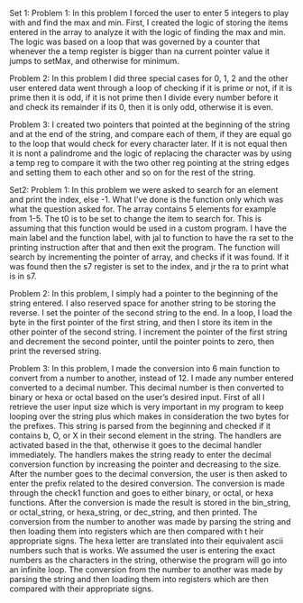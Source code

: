 Set 1:
Problem 1: 
In this problem I forced the user to enter 5 integers to play with and find the max and min. First, I created the logic of 
storing the items entered in the array to analyze it with the logic of finding the max and min. The logic was based on a loop that 
was governed by a counter that whenever the a temp register is bigger than na current pointer value it jumps to setMax, and otherwise for minimum. 

Problem 2: 
In this problem I did three special cases for 0, 1, 2 and the other user entered data went through a loop of checking 
if it is prime or not, if it is prime then it is odd, if it is not prime then I divide every number before it and check 
its remainder if its 0, then it is only odd, otherwise it is even. 

Problem 3: 
I created two pointers that pointed at the beginning of the string and at the end of the string, and compare each of them,
if they are equal go to the loop that would check for every character later. If it is not equal then it is nont a palindrome 
and the logic of replacing the character was by using a temp reg to compare it with the two other reg pointing at the string edges 
and setting them to each other and so on for the rest of the string.


Set2:
Problem 1:
In this problem we were asked to search for an element and print the index, else -1. What I’ve done is the function only 
which was what the question asked for. The array contains 5 elements for example from 1-5. The t0 is to be set to change the item 
to search for. This is assuming that this function would be used in a custom program. I have the main label and the function label, 
with jal to function to have the ra set to the printing instruction after that and then exit the program. The function will search by 
incrementing the pointer of array, and checks if it was found. If it was found then the s7 register is set to the index, and jr 
the ra to print what is in s7.

Problem 2:
In this problem, I simply had a pointer to the beginning of the string entered. I also reserved space for another string to be
storing the reverse. I set the pointer of the second string to the end. In a loop, I load the byte in the first pointer of the first 
string, and then I store its item in the other pointer of the second string. I increment the pointer of the first string and decrement 
the second pointer, until the pointer points to zero, then print the reversed string.

Problem 3:
In this problem, I made the conversion into 6 main function to convert from a number to another, instead of 12. I made any number entered 
converted to a decimal number. This decimal number is then converted to binary or hexa or octal based on the user’s desired input. 
First of all I retrieve the user input size which is very important in my program to keep looping over the string plus which makes in consideration 
the two bytes for the prefixes. This string is parsed from the beginning and checked if it contains b, O, or X in their second element in the string. 
The handlers are activated based in the that, otherwise it goes to the decimal handler immediately. The handlers makes the string ready to enter the 
decimal conversion function by increasing the pointer and decreasing to the size. After the number goes to the decimal conversion, the user is then asked 
to enter the prefix related to the desired conversion. The conversion is made through the check1 function and goes to either binary, or octal, or hexa functions. 
After the conversion is made the result is stored in the bin_string, or octal_string, or hexa_string, or dec_string, and then printed. 
The conversion from the number to another was made by parsing the string and then loading them into registers which are then compared with t
heir appropriate signs. The hexa letter are translated into their equivalent ascii numbers such that is works. We assumed the user is entering 
the exact numbers as the characters in the string, otherwise the program will go into an infinite loop. The conversion from the number to another 
was made by parsing the string and then loading them into registers which are then compared with their appropriate signs.
